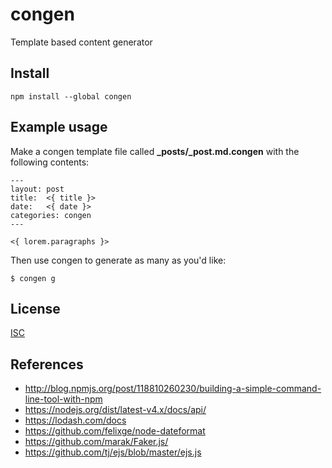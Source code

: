 # congen

Template based content generator

## Install

    npm install --global congen

## Example usage

Make a congen template file called **_posts/_post.md.congen** with the following contents:

    ---
    layout: post
    title:  <{ title }>
    date:   <{ date }>
    categories: congen
    ---

    <{ lorem.paragraphs }>

Then use congen to generate as many as you'd like:

    $ congen g

## License

[ISC](LICENSE)

## References

- http://blog.npmjs.org/post/118810260230/building-a-simple-command-line-tool-with-npm
- https://nodejs.org/dist/latest-v4.x/docs/api/
- https://lodash.com/docs
- https://github.com/felixge/node-dateformat
- https://github.com/marak/Faker.js/
- https://github.com/tj/ejs/blob/master/ejs.js
